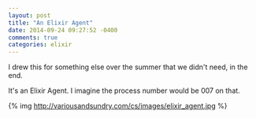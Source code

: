 ```yaml
---
layout: post
title: "An Elixir Agent"
date: 2014-09-24 09:27:52 -0400
comments: true
categories: elixir
---
```

I drew this for something else over the summer that we didn't need, in the end.

It's an Elixir Agent.  I imagine the process number would be 007 on that.

{% img http://variousandsundry.com/cs/images/elixir_agent.jpg %}

